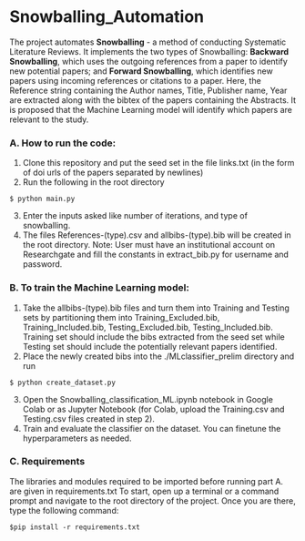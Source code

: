 # Snowballing_Automation

The project automates **Snowballing** - a method of conducting Systematic Literature Reviews. It implements the two types of Snowballing: **Backward Snowballing**, which uses the outgoing references from a paper to identify new potential papers; and **Forward Snowballing**, which identifies new papers using incoming references or citations to a paper. Here, the Reference string containing the Author names, Title, Publisher name, Year are extracted along with the bibtex of the papers containing the Abstracts. It is proposed that the Machine Learning model will identify which papers are relevant to the study. 


  
### A. How to run the code:
1. Clone this repository and put the seed set in the file links.txt (in the form of doi urls of the papers separated by newlines)
2. Run the following in the root directory
  ```
  $ python main.py
  ```
3. Enter the inputs asked like number of iterations, and type of snowballing.
4. The files References-(type).csv and allbibs-(type).bib will be created in the root directory.
Note: User must have an institutional account on Researchgate and fill the constants in extract_bib.py for username and password.

### B. To train the Machine Learning model:
1. Take the allbibs-(type).bib files and turn them into Training and Testing sets by partitioning them into Training_Excluded.bib, Training_Included.bib, Testing_Excluded.bib, Testing_Included.bib. Training set should include the bibs extracted from the seed set while Testing set should include the potentially relevant papers identified.
2. Place the newly created bibs into the ./MLclassifier_prelim directory and run 
  ```
  $ python create_dataset.py
  ```
3. Open the Snowballing_classification_ML.ipynb notebook in Google Colab or as Jupyter Notebook (for Colab, upload the Training.csv and Testing.csv files created in step 2).
4. Train and evaluate the classifier on the dataset. You can finetune the hyperparameters as needed.


### C. Requirements
The libraries and modules required to be imported before running part A. are given in requirements.txt
To start, open up a terminal or a command prompt and navigate to the root directory of the project. Once you are there, type the following command:
  ```
  $pip install -r requirements.txt
  ```
